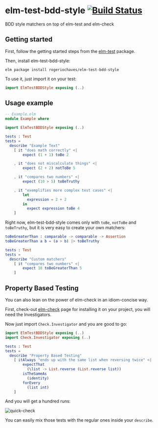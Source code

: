 elm-test-bdd-style [![Build Status][snap-svg]][snap-url]
==================

[snap-svg]: https://snap-ci.com/rogeriochaves/elm-test-bdd-style/branch/master/build_image.svg
[snap-url]: https://snap-ci.com/rogeriochaves/elm-test-bdd-style/branch/master

BDD style matchers on top of elm-test and elm-check

## Getting started ##

First, follow the getting started steps from the [elm-test](https://github.com/deadfoxygrandpa/elm-test) package.

Then, install elm-test-bdd-style:

```
elm package install rogeriochaves/elm-test-bdd-style
```

To use it, just import it on your test:

```elm
import ElmTestBDDStyle exposing (..)
```

## Usage example ##

```elm
-- Example.elm
module Example where

import ElmTestBDDStyle exposing (..)

tests : Test
tests =
  describe "Example Text"
    [ it "does math correctly" <|
        expect (1 + 1) toBe 2

    , it "does not miscalculate things" <|
        expect (2 + 2) notToBe 5

    , it "compares two numbers" <|
        expect (10 > 5) toBeTruthy

    , it "exemplifies more complex test cases" <|
        let
          expression = 2 + 2
        in
          expect expression toBe 4
    ]
```

Right now, elm-test-bdd-style comes only with `toBe`, `notToBe` and `toBeTruthy`, but it is very easy to create your own matchers:

```elm
toBeGreaterThan : comparable -> comparable -> Assertion
toBeGreaterThan a b = (a > b) |> toBeTruthy

tests : Test
tests =
  describe "Custom matchers"
    [ it "compares two numbers" <|
        expect 10 toBeGreaterThan 5
    ]
```

## Property Based Testing ##

You can also lean on the power of elm-check in an idiom-concise way.

First, check-out [elm-check](https://github.com/NoRedInk/elm-check) page for installing it on your project, you will need the Investigators.

Now just import `Check.Investigator` and you are good to go:

```elm
import ElmTestBDDStyle exposing (..)
import Check.Investigator exposing (..)

tests : Test
tests =
  describe "Property Based Testing"
    [ itAlways "ends up with the same list when reversing twice" <|
        expectThat
          (\list -> List.reverse (List.reverse list))
        isTheSameAs
          (identity)
        forEvery
          (list int)
    ]
```

And you will get a hundred runs:

![quick-check](https://cloud.githubusercontent.com/assets/792201/12377802/316d9b88-bd11-11e5-836f-b3b02ba99112.png)

You can easily mix those tests with the regular ones inside your `describe`.
